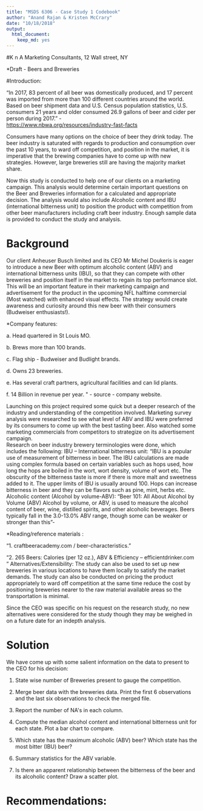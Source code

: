 ```yaml
---
title: "MSDS 6306 - Case Study 1 Codebook"
author: "Anand Rajan & Kristen McCrary"
date: "10/18/2018"
output: 
  html_document:
    keep_md: yes
---
```



#K n A Marketing Consultants, 12 Wall street, NY

*Draft - Beers and Breweries

#Introduction:

“In 2017, 83 percent of all beer was domestically produced, and 17 percent was imported from more than 100 different countries around the world. Based on beer shipment data and U.S. Census population statistics, U.S. consumers 21 years and older consumed 26.9 gallons of beer and cider per person during 2017.” -  
https://www.nbwa.org/resources/industry-fast-facts

Consumers have many options on the choice of beer they drink today. The beer industry is saturated with regards to production and consumption over the past 10 years, to ward off competition, and position in the market, it is imperative that the brewing companies have to come up with new strategies. However, large breweries still are having the majority market share.

Now this study is conducted to help one of our clients on a marketing campaign. This analysis would determine certain important questions on the Beer and Breweries information for a calculated and appropriate decision. The analysis would also include Alcoholic content and IBU (international bitterness unit) to position the product with competition from other beer manufacturers including craft beer industry. Enough sample data is provided to conduct the study and analysis.

# Background

Our client Anheuser Busch limited and its CEO Mr Michel Doukeris is eager to introduce a new Beer with optimum alcoholic content (ABV) and international bitterness units (IBU), so that they can compete with other breweries and position itself in the market to regain its top performance slot. This will be an important feature in their marketing campaign and advertisement for the product in the upcoming NFL halftime commercial (Most watched) with enhanced visual effects.  The strategy would create awareness and curiosity around this new beer with their consumers (Budweiser enthusiasts!).

*Company features:

 a. Head quartered in St Louis MO.

 b. Brews more than 100 brands.
 
 c. Flag ship - Budweiser and Budlight brands.
 
 d. Owns 23 breweries.
 
 e. Has several craft partners, agricultural facilities and can lid plants.
 
 f. 14 Billion in revenue per year. " - source - company website.
 
Launching on this project required some quick but a deeper research of the industry and understanding of the competition involved. 
Marketing survey analysis were researched to see what level of ABV and IBU were preferred by its consumers to come up with the best tasting beer.
Also watched some marketing commercials from competitors to strategize on its advertisement campaign.  
Research on beer industry brewery terminologies were done, which includes the following:
IBU – International bitterness unit:
“IBU is a popular use of measurement of bitterness in beer. The IBU calculations are made using complex formula based on certain variables such as hops used, how long the hops are boiled in the wort, wort density, volume of wort etc.
The obscurity of the bitterness taste is more if there is more malt and sweetness added to it.  The upper limits of IBU is usually around 100. Hops can increase bitterness in beer and they can be flavors such as pine, mint, herbs etc.
Alcoholic content (Alcohol by volume-ABV):
“Beer 101: All About Alcohol by Volume (ABV) Alcohol by volume, or ABV, is used to measure the alcohol content of beer, wine, distilled spirits, and other alcoholic beverages. Beers typically fall in the 3.0-13.0% ABV range, though some can be weaker or stronger than this”-

<!--https://www.thespruceeats.com/alcohol-by-volume-353204
-->

*Reading/reference materials : 

“1. craftbeeracademy.com / beer-characteristics.” 

“2. 265 Beers: Calories (per 12 oz.), ABV & Efficiency – efficientdrinker.com ”
Alternatives/Extensibility: The study can also be used to set up new breweries in various locations to have them locally to satisfy the market demands. The study can also be conducted on pricing the product appropriately to ward off competition at the same time reduce the cost by positioning breweries nearer to the raw material available areas so the transportation is minimal.

Since the CEO was specific on his request on the research study, no new alternatives were considered for the study though they may be weighed in on a future date for an indepth analysis.

# Solution

We have come up with some salient information on the data to present to the CEO for his decision:

1.	State wise number of Breweries present to gauge the competition. 

2.	Merge beer data with the breweries data. Print the first 6 observations and the last six observations to check the merged file.

3.	Report the number of NA's in each column.

4.	Compute the median alcohol content and international bitterness unit for each state. Plot a bar chart to compare.

5.	Which state has the maximum alcoholic (ABV) beer? Which state has the most bitter (IBU) beer?

6.	Summary statistics for the ABV variable.

7.	Is there an apparent relationship between the bitterness of the beer and its alcoholic content? Draw a scatter plot.

# Recommendations:



